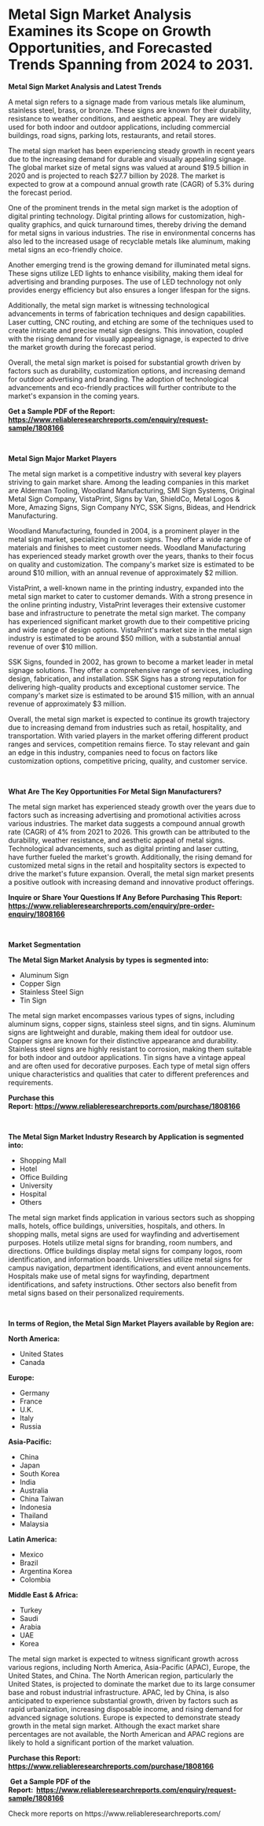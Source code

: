 <p><h1>Metal Sign Market Analysis Examines its Scope on Growth Opportunities, and Forecasted Trends Spanning from 2024 to 2031.</h1></p><p><strong>Metal Sign Market Analysis and Latest Trends</strong></p>
<p><p>A metal sign refers to a signage made from various metals like aluminum, stainless steel, brass, or bronze. These signs are known for their durability, resistance to weather conditions, and aesthetic appeal. They are widely used for both indoor and outdoor applications, including commercial buildings, road signs, parking lots, restaurants, and retail stores.</p><p>The metal sign market has been experiencing steady growth in recent years due to the increasing demand for durable and visually appealing signage. The global market size of metal signs was valued at around $19.5 billion in 2020 and is projected to reach $27.7 billion by 2028. The market is expected to grow at a compound annual growth rate (CAGR) of 5.3% during the forecast period.</p><p>One of the prominent trends in the metal sign market is the adoption of digital printing technology. Digital printing allows for customization, high-quality graphics, and quick turnaround times, thereby driving the demand for metal signs in various industries. The rise in environmental concerns has also led to the increased usage of recyclable metals like aluminum, making metal signs an eco-friendly choice.</p><p>Another emerging trend is the growing demand for illuminated metal signs. These signs utilize LED lights to enhance visibility, making them ideal for advertising and branding purposes. The use of LED technology not only provides energy efficiency but also ensures a longer lifespan for the signs.</p><p>Additionally, the metal sign market is witnessing technological advancements in terms of fabrication techniques and design capabilities. Laser cutting, CNC routing, and etching are some of the techniques used to create intricate and precise metal sign designs. This innovation, coupled with the rising demand for visually appealing signage, is expected to drive the market growth during the forecast period.</p><p>Overall, the metal sign market is poised for substantial growth driven by factors such as durability, customization options, and increasing demand for outdoor advertising and branding. The adoption of technological advancements and eco-friendly practices will further contribute to the market's expansion in the coming years.</p></p>
<p><strong>Get a Sample PDF of the Report:&nbsp; <a href="https://www.reliableresearchreports.com/enquiry/request-sample/1808166">https://www.reliableresearchreports.com/enquiry/request-sample/1808166</a></strong></p>
<p>&nbsp;</p>
<p><strong>Metal Sign Major Market Players</strong></p>
<p><p>The metal sign market is a competitive industry with several key players striving to gain market share. Among the leading companies in this market are Alderman Tooling, Woodland Manufacturing, SMI Sign Systems, Original Metal Sign Company, VistaPrint, Signs by Van, ShieldCo, Metal Logos & More, Amazing Signs, Sign Company NYC, SSK Signs, Bideas, and Hendrick Manufacturing.</p><p>Woodland Manufacturing, founded in 2004, is a prominent player in the metal sign market, specializing in custom signs. They offer a wide range of materials and finishes to meet customer needs. Woodland Manufacturing has experienced steady market growth over the years, thanks to their focus on quality and customization. The company's market size is estimated to be around $10 million, with an annual revenue of approximately $2 million.</p><p>VistaPrint, a well-known name in the printing industry, expanded into the metal sign market to cater to customer demands. With a strong presence in the online printing industry, VistaPrint leverages their extensive customer base and infrastructure to penetrate the metal sign market. The company has experienced significant market growth due to their competitive pricing and wide range of design options. VistaPrint's market size in the metal sign industry is estimated to be around $50 million, with a substantial annual revenue of over $10 million.</p><p>SSK Signs, founded in 2002, has grown to become a market leader in metal signage solutions. They offer a comprehensive range of services, including design, fabrication, and installation. SSK Signs has a strong reputation for delivering high-quality products and exceptional customer service. The company's market size is estimated to be around $15 million, with an annual revenue of approximately $3 million.</p><p>Overall, the metal sign market is expected to continue its growth trajectory due to increasing demand from industries such as retail, hospitality, and transportation. With varied players in the market offering different product ranges and services, competition remains fierce. To stay relevant and gain an edge in this industry, companies need to focus on factors like customization options, competitive pricing, quality, and customer service.</p></p>
<p>&nbsp;</p>
<p><strong>What Are The Key Opportunities For Metal Sign Manufacturers?</strong></p>
<p><p>The metal sign market has experienced steady growth over the years due to factors such as increasing advertising and promotional activities across various industries. The market data suggests a compound annual growth rate (CAGR) of 4% from 2021 to 2026. This growth can be attributed to the durability, weather resistance, and aesthetic appeal of metal signs. Technological advancements, such as digital printing and laser cutting, have further fueled the market's growth. Additionally, the rising demand for customized metal signs in the retail and hospitality sectors is expected to drive the market's future expansion. Overall, the metal sign market presents a positive outlook with increasing demand and innovative product offerings.</p></p>
<p><strong>Inquire or Share Your Questions If Any Before Purchasing This Report: <a href="https://www.reliableresearchreports.com/enquiry/pre-order-enquiry/1808166">https://www.reliableresearchreports.com/enquiry/pre-order-enquiry/1808166</a></strong></p>
<p>&nbsp;</p>
<p><strong>Market Segmentation</strong></p>
<p><strong>The Metal Sign Market Analysis by types is segmented into:</strong></p>
<p><ul><li>Aluminum Sign</li><li>Copper Sign</li><li>Stainless Steel Sign</li><li>Tin Sign</li></ul></p>
<p><p>The metal sign market encompasses various types of signs, including aluminum signs, copper signs, stainless steel signs, and tin signs. Aluminum signs are lightweight and durable, making them ideal for outdoor use. Copper signs are known for their distinctive appearance and durability. Stainless steel signs are highly resistant to corrosion, making them suitable for both indoor and outdoor applications. Tin signs have a vintage appeal and are often used for decorative purposes. Each type of metal sign offers unique characteristics and qualities that cater to different preferences and requirements.</p></p>
<p><strong>Purchase this Report:&nbsp;<a href="https://www.reliableresearchreports.com/purchase/1808166">https://www.reliableresearchreports.com/purchase/1808166</a></strong></p>
<p>&nbsp;</p>
<p><strong>The Metal Sign Market Industry Research by Application is segmented into:</strong></p>
<p><ul><li>Shopping Mall</li><li>Hotel</li><li>Office Building</li><li>University</li><li>Hospital</li><li>Others</li></ul></p>
<p><p>The metal sign market finds application in various sectors such as shopping malls, hotels, office buildings, universities, hospitals, and others. In shopping malls, metal signs are used for wayfinding and advertisement purposes. Hotels utilize metal signs for branding, room numbers, and directions. Office buildings display metal signs for company logos, room identification, and information boards. Universities utilize metal signs for campus navigation, department identifications, and event announcements. Hospitals make use of metal signs for wayfinding, department identifications, and safety instructions. Other sectors also benefit from metal signs based on their personalized requirements.</p></p>
<p>&nbsp;</p>
<p><strong>In terms of Region, the Metal Sign Market Players available by Region are:</strong></p>
<p>
    <p> <strong> North America: </strong>
        <ul>
            <li>United States</li>
            <li>Canada</li>
        </ul>
        </p> 
    <p> <strong> Europe: </strong>
        <ul>
            <li>Germany</li>
            <li>France</li>
            <li>U.K.</li>
            <li>Italy</li>
            <li>Russia</li>
        </ul>
        </p> 
    <p> <strong> Asia-Pacific: </strong>
        <ul>
            <li>China</li>
            <li>Japan</li>
            <li>South Korea</li>
            <li>India</li>
            <li>Australia</li>
            <li>China Taiwan</li>
            <li>Indonesia</li>
            <li>Thailand</li>
            <li>Malaysia</li>
        </ul>
        </p> 
    <p> <strong> Latin America: </strong>
        <ul>
            <li>Mexico</li>
            <li>Brazil</li>
            <li>Argentina Korea</li>
            <li>Colombia</li>
        </ul>
        </p> 
    <p> <strong> Middle East & Africa: </strong>
        <ul>
            <li>Turkey</li>
            <li>Saudi</li>
            <li>Arabia</li>
            <li>UAE</li>
            <li>Korea</li>
        </ul>
    </p>
    </p>
<p><p>The metal sign market is expected to witness significant growth across various regions, including North America, Asia-Pacific (APAC), Europe, the United States, and China. The North American region, particularly the United States, is projected to dominate the market due to its large consumer base and robust industrial infrastructure. APAC, led by China, is also anticipated to experience substantial growth, driven by factors such as rapid urbanization, increasing disposable income, and rising demand for advanced signage solutions. Europe is expected to demonstrate steady growth in the metal sign market. Although the exact market share percentages are not available, the North American and APAC regions are likely to hold a significant portion of the market valuation.</p></p>
<p><strong>Purchase this Report: <a href="https://www.reliableresearchreports.com/purchase/1808166">https://www.reliableresearchreports.com/purchase/1808166</a></strong></p>
<p>&nbsp;<strong>Get a Sample PDF of the Report:&nbsp;&nbsp;<a href="https://www.reliableresearchreports.com/enquiry/request-sample/1808166">https://www.reliableresearchreports.com/enquiry/request-sample/1808166</a></strong></p>
<p><strong></strong></p>
<p>Check more reports on https://www.reliableresearchreports.com/</p>